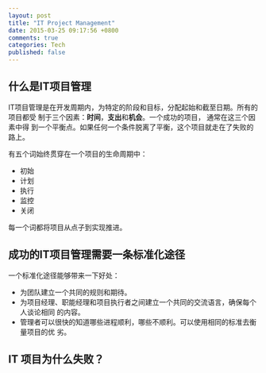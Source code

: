 ```yaml
---
layout: post
title: "IT Project Management"
date: 2015-03-25 09:17:56 +0800
comments: true
categories: Tech
published: false
---
```

## 什么是IT项目管理

IT项目管理是在开发周期内，为特定的阶段和目标，分配起始和截至日期。所有的项目都受
制于三个因素：**时间**，**支出**和**机会**。一个成功的项目， 通常在这三个因素中得
到一个平衡点。如果任何一个条件脱离了平衡，这个项目就走在了失败的路上。

有五个词始终贯穿在一个项目的生命周期中：

+ 初始
+ 计划
+ 执行
+ 监控
+ 关闭

每一个词都将项目从点子到实现推进。

## 成功的IT项目管理需要一条标准化途径

一个标准化途径能够带来一下好处：

+ 为团队建立一个共同的规则和期待。
+ 为项目经理、职能经理和项目执行者之间建立一个共同的交流语言，确保每个人谈论相同
  的内容。
+ 管理者可以很快的知道哪些进程顺利，哪些不顺利。可以使用相同的标准去衡量项目的优
  劣。

## IT 项目为什么失败？

